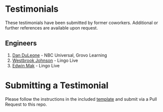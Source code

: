 # Testimonials

These testimonials have been submitted by former coworkers. Additional or further references are available upon request.

## Engineers

1. [Dan DuLeone](2019-05-Dan%20DuLeone.md) - NBC Universal, Grovo Learning
2. [Westbrook Johnson](2019-05-Westbrook%20Johnson.md) - Lingo Live
3. [Edwin Mak](2019-05-Edwin%20Mak.md) - Lingo Live

# Submitting a Testimonial

Please follow the instructions in the included [template](_template.md) and submit via a Pull Request to this repo.
